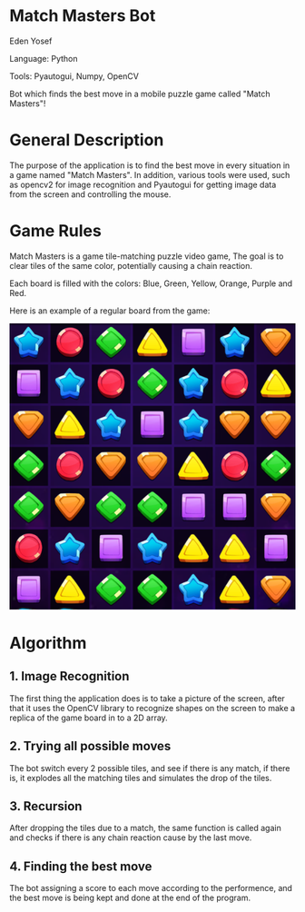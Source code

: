 # Match Masters Bot

Eden Yosef

Language: Python

Tools: Pyautogui, Numpy, OpenCV

Bot which finds the best move in a mobile puzzle game called "Match Masters"!

# General Description

The purpose of the application is to find the best move in every situation in a game named "Match Masters". In addition, various tools were used, such as opencv2 for image recognition and Pyautogui for getting image data from the screen and controlling the mouse.

# Game Rules

Match Masters is a game tile-matching puzzle video game, The goal is to clear tiles of the same color, potentially causing a chain reaction.

Each board is filled with the colors: Blue, Green, Yellow, Orange, Purple and Red.

Here is an example of a regular board from the game:

![Image of Game Board](https://github.com/Eden998/Match-Masters-Bot/blob/main/images/game_board.png)

# Algorithm

## 1. Image Recognition
The first thing the application does is to take a picture of the screen, after that it uses the OpenCV library to recognize shapes on the screen to make a replica of the game board in to a 2D array.

## 2. Trying all possible moves
 The bot switch every 2 possible tiles, and see if there is any match, if there is, it explodes all the matching tiles and simulates the drop of the tiles.

## 3. Recursion
After dropping the tiles due to a match, the same function is called again and checks if there is any chain reaction cause by the last move.

## 4. Finding the best move
The bot assigning a score to each move according to the performence, and the best move is being kept and done at the end of the program.
